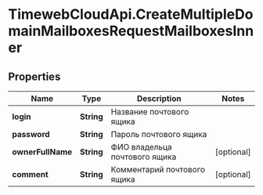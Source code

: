 # TimewebCloudApi.CreateMultipleDomainMailboxesRequestMailboxesInner

## Properties

Name | Type | Description | Notes
------------ | ------------- | ------------- | -------------
**login** | **String** | Название почтового ящика | 
**password** | **String** | Пароль почтового ящика | 
**ownerFullName** | **String** | ФИО владельца почтового ящика | [optional] 
**comment** | **String** | Комментарий почтового ящика | [optional] 


